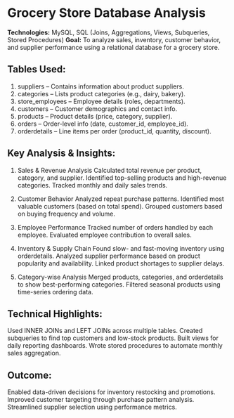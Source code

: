 # Grocery Store Database Analysis

**Technologies:** MySQL, SQL (Joins, Aggregations, Views, Subqueries, Stored Procedures)
**Goal:** To analyze sales, inventory, customer behavior, and supplier performance using a relational database for a grocery store.

## Tables Used:
1. suppliers – Contains information about product suppliers.
2. categories – Lists product categories (e.g., dairy, bakery).
3. store_employees – Employee details (roles, departments).
4. customers – Customer demographics and contact info.
5. products – Product details (price, category, supplier).
6. orders – Order-level info (date, customer_id, employee_id).
7. orderdetails – Line items per order (product_id, quantity, discount).

## Key Analysis & Insights:
1. Sales & Revenue Analysis
Calculated total revenue per product, category, and supplier.
Identified top-selling products and high-revenue categories.
Tracked monthly and daily sales trends.

2. Customer Behavior
Analyzed repeat purchase patterns.
Identified most valuable customers (based on total spend).
Grouped customers based on buying frequency and volume.

3. Employee Performance
Tracked number of orders handled by each employee.
Evaluated employee contribution to overall sales.

4. Inventory & Supply Chain
Found slow- and fast-moving inventory using orderdetails.
Analyzed supplier performance based on product popularity and availability.
Linked product shortages to supplier delays.

5. Category-wise Analysis
Merged products, categories, and orderdetails to show best-performing categories.
Filtered seasonal products using time-series ordering data.

## Technical Highlights:
Used INNER JOINs and LEFT JOINs across multiple tables.
Created subqueries to find top customers and low-stock products.
Built views for daily reporting dashboards.
Wrote stored procedures to automate monthly sales aggregation.

## Outcome:
Enabled data-driven decisions for inventory restocking and promotions.
Improved customer targeting through purchase pattern analysis.
Streamlined supplier selection using performance metrics.

